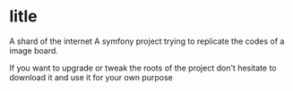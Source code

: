 # litle
A shard of the internet
A symfony project trying to replicate the codes of a image board.

If you want to upgrade or tweak the roots of the project don't hesitate to download it and use it for your own purpose
